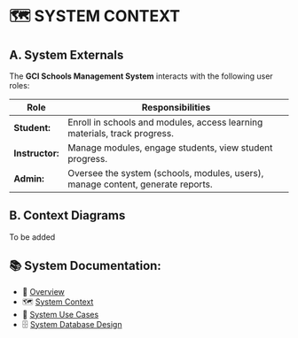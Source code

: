 # 🗺️ SYSTEM CONTEXT

## A. System Externals

The **GCI Schools Management System** interacts with the following user roles:

<table>
  <thead>
    <tr>
      <th>Role</th>
      <th>Responsibilities</th>
    </tr>
  </thead>
  <tbody>
    <tr>
      <td><strong>Student:</strong></td>
      <td>Enroll in schools and modules, access learning materials, track progress.</td>
    </tr>
    <tr>
      <td><strong>Instructor:</strong></td>
      <td>Manage modules, engage students, view student progress.</td>
    </tr>
    <tr>
      <td><strong>Admin:</strong></td>
      <td>Oversee the system (schools, modules, users), manage content, generate reports.</td>
    </tr>
  </tbody>
</table>

## B. Context Diagrams

To be added

## 📚 System Documentation:

- 🧭 [Overview](overview.md)
- 🗺️ [System Context](context.md)
- 🎯 [System Use Cases](use_cases.md)
- 🗄️ [System Database Design](database_design.md)
